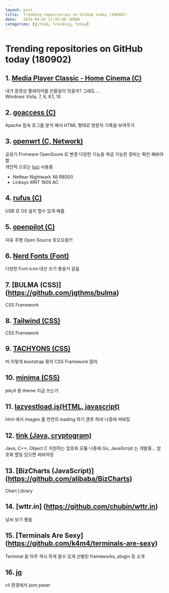 ```yaml
---
layout: post
title:  Trending repositories on GitHub today (180902)
date:   2018-09-02 17:05:00 +0900
categories: [github, trending, today]
---
```

# Trending repositories on GitHub today (180902)

## 1. [Media Player Classic - Home Cinema (C)](https://github.com/clsid2/mpc-hc)

내가 동영상 플레이어를 만들일이 잇을까? 그래도 ...<br>
Windows Vista, 7, 8, 8.1, 10

## 2. [goaccess (C)](https://github.com/allinurl/goaccess)

Apache 접속 로그를 분석 해서 HTML 형태로 방문자 기록을 보여주기

## 3. [openwrt (C, Network)](https://github.com/openwrt/openwrt)

공유기 Firmware OpenSoure 로 변경 다양한 기능을 제공 가능한 장비는 확인 해바야함 <br>
개인적 으로는 [luci](https://github.com/openwrt/luci) 사용중

* Netfear Nightwark X6 R8000
* Linksys WRT 1900 AC

## 4. [rufus (C)](https://github.com/pbatard/rufus)

USB 로 OS 설치 할수 있게 해줌

## 5. [openpilot (C)](https://github.com/commaai/openpilot)

자유 주행 Open Source 호오오옹!!!

## 6. [Nerd Fonts (Font)](https://github.com/ryanoasis/nerd-fonts)

다양한 Font icon 대신 쓰기 좋을거 같음

## 7. [BULMA (CSS)] (https://github.com/jgthms/bulma)

CSS Framework

## 8. [Tailwind (CSS)](https://github.com/tailwindcss/tailwindcss)

CSS Framework

## 9. [TACHYONS (CSS)](https://github.com/tachyons-css/tachyons)

머 이렇게 bootstrap 류의 CSS Framework 많아

## 10. [minima (CSS)](https://github.com/jekyll/minima)

jekyll 용 theme 지금 쓰는거

## 11. [lazyestload.js(HTML, javascript)](https://github.com/Paul-Browne/lazyestload.js)

html 에서 images 를 천천히 loading 하기 괜추 하네 나중에 써바징

## 12. [tink (Java, cryptogram)](https://github.com/google/tink)

Java, C++, Object C 지원하는 암호화 모듈 나중에 Go, JavaScript 는 개발중... 암호화 할일 있으면 써바야징

## 13. [BizCharts (JavaScript)] (https://github.com/alibaba/BizCharts)

Chart Library

## 14. [wttr.in] (https://github.com/chubin/wttr.in)

날씨 보기 좋음

## 15. [Terminals Are Sexy] (https://github.com/k4m4/terminals-are-sexy)

Terminal 을 아주 섹시 하게 쓸수 있게 선별된 frameworks, plugin 등 소개

## 16. [jq](https://github.com/stedolan/jq)
cli 환경에서 json paser